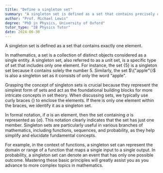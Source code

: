```yaml
---
title: "Define a singleton set"
summary: "A singleton set is defined as a set that contains precisely one element."
author: "Prof. Michael Lewis"
degree: "PhD in Physics, University of Oxford"
tutor_type: "IB Physics Tutor"
date: 2024-06-30
---
```


A singleton set is defined as a set that contains exactly one element.

In mathematics, a set is a collection of distinct objects considered as a single entity. A singleton set, also referred to as a unit set, is a specific type of set that includes only one element. For instance, the set $\{5\}$ is a singleton set because it contains solely the number $5$. Similarly, the set $\{"apple"\}$ is also a singleton set as it consists of only the word "apple".

Grasping the concept of singleton sets is crucial because they represent the simplest form of sets and act as the foundational building blocks for more intricate concepts in set theory. When discussing sets, we typically use curly braces $\{\}$ to enclose the elements. If there is only one element within the braces, we identify it as a singleton set.

In formal notation, if $a$ is an element, then the set containing $a$ is represented as $\{a\}$. This notation clearly indicates that the set has just one member. Singleton sets are particularly useful in various branches of mathematics, including functions, sequences, and probability, as they help simplify and elucidate fundamental concepts.

For example, in the context of functions, a singleton set can represent the domain or range of a function that maps a single input to a single output. In probability, a singleton set can denote an event that has only one possible outcome. Mastering these basic principles will greatly assist you as you advance to more complex topics in mathematics.
    
